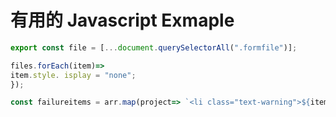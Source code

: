 # 有用的 Javascript Exmaple

```Javascript
export const file = [...document.querySelectorAll(".formfile")];

files.forEach(item)=>
item.style. isplay = "none";
});

const failureitems = arr.map(project=> `<li class="text-warning">${item}</li>`); //迭代器 
```
